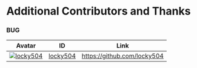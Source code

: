# Additional Contributors and Thanks

### BUG

Avatar | ID | Link
---- | ---- | ----
[![locky504](https://github.com/locky504.png?size=30)](https://github.com/locky504) | [locky504](https://github.com/locky504) | https://github.com/locky504
